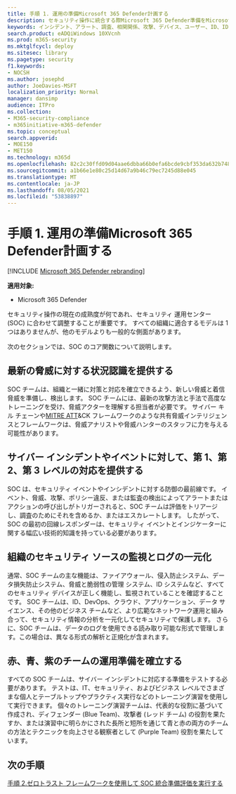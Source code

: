 ```yaml
---
title: 手順 1. 運用の準備Microsoft 365 Defender計画する
description: セキュリティ操作に統合する際Microsoft 365 Defender準備をMicrosoft 365 Defenderの基本。
keywords: インシデント、アラート、調査、相関関係、攻撃、デバイス、ユーザー、ID、ID、メールボックス、メール、365、microsoft、m365、インシデント対応、サイバー攻撃、secops、セキュリティ操作、soc
search.product: eADQiWindows 10XVcnh
ms.prod: m365-security
ms.mktglfcycl: deploy
ms.sitesec: library
ms.pagetype: security
f1.keywords:
- NOCSH
ms.author: josephd
author: JoeDavies-MSFT
localization_priority: Normal
manager: dansimp
audience: ITPro
ms.collection:
- M365-security-compliance
- m365initiative-m365-defender
ms.topic: conceptual
search.appverid:
- MOE150
- MET150
ms.technology: m365d
ms.openlocfilehash: 82c2c30ffd09d04aae6dbba66b0efa6bcde9cbf353da632b74843ac45c74af1c
ms.sourcegitcommit: a1b66e1e80c25d14d67a9b46c79ec7245d88e045
ms.translationtype: MT
ms.contentlocale: ja-JP
ms.lasthandoff: 08/05/2021
ms.locfileid: "53838897"
---
```

# <a name="step-1-plan-for-microsoft-365-defender-operations-readiness"></a>手順 1. 運用の準備Microsoft 365 Defender計画する

[!INCLUDE [Microsoft 365 Defender rebranding](../includes/microsoft-defender.md)]

**適用対象:**
- Microsoft 365 Defender

セキュリティ操作の現在の成熟度が何であれ、セキュリティ 運用センター (SOC) に合わせて調整することが重要です。 すべての組織に適合するモデルは 1 つはありませんが、他のモデルよりも一般的な側面があります。 

次のセクションでは、SOC のコア関数について説明します。

## <a name="provide-situational-awareness-of-modern-threats"></a>最新の脅威に対する状況認識を提供する

SOC チームは、組織と一緒に対策と対応を確立できるよう、新しい脅威と着信脅威を準備し、検出します。 SOC チームには、最新の攻撃方法と手法で高度なトレーニングを受け、脅威アクターを理解する担当者が必要です。 サイバー キル チェーンや[MITRE ATT](https://attack.mitre.org/)&CK フレームワークのような共有脅威インテリジェンスとフレームワークは、脅威アナリストや脅威ハンターのスタッフに力を与える可能性があります。 [](https://www.microsoft.com/security/blog/2016/11/28/disrupting-the-kill-chain/)

## <a name="provide-first-second-and-potentially-third-level-responses-to-cyber-incidents-and-events"></a>サイバー インシデントやイベントに対して、第 1、第 2、第 3 レベルの対応を提供する

SOC は、セキュリティ イベントやインシデントに対する防御の最前線です。 イベント、脅威、攻撃、ポリシー違反、または監査の検出によってアラートまたはアクションの呼び出しがトリガーされると、SOC チームは評価をトリアージし、調査のためにそれを含めるか、またはエスカレートします。 したがって、SOC の最初の回線レスポンダーは、セキュリティ イベントとインジケーターに関する幅広い技術的知識を持っている必要があります。

## <a name="centralize-monitoring-and-logging-of-your-organizations-security-sources"></a>組織のセキュリティ ソースの監視とログの一元化 

通常、SOC チームの主な機能は、ファイアウォール、侵入防止システム、データ損失防止システム、脅威と脆弱性の管理 システム、ID システムなど、すべてのセキュリティ デバイスが正しく機能し、監視されていることを確認することです。 SOC チームは、ID、DevOps、クラウド、アプリケーション、データ サイエンス、その他のビジネス チームなど、より広範なネットワーク運用と組み合って、セキュリティ情報の分析を一元化してセキュリティで保護します。 さらに、SOC チームは、データのログを使用できる読み取り可能な形式で管理します。この場合は、異なる形式の解析と正規化が含まれます。

## <a name="establish-red-blue-and-purple-team-operational-readiness"></a>赤、青、紫のチームの運用準備を確立する

すべての SOC チームは、サイバー インシデントに対応する準備をテストする必要があります。 テストは、IT、セキュリティ、およびビジネス レベルでさまざまな個人とテーブルトップやプラクティス実行などのトレーニング演習を使用して実行できます。 個々のトレーニング演習チームは、代表的な役割に基づいて作成され、ディフェンダー (Blue Team)、攻撃者 (レッド チーム) の役割を果たすか、または演習中に明らかにされた長所と短所を通じて青と赤の両方のチームの方法とテクニックを向上させる観察者として (Purple Team) 役割を果たしています。

## <a name="next-step"></a>次の手順

[手順 2.ゼロトラスト フレームワークを使用して SOC 統合準備評価を実行する](integrate-microsoft-365-defender-secops-readiness.md)




